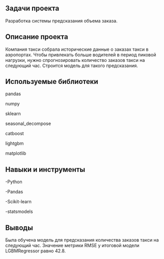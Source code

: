 ## Задачи проекта
Разработка системы предсказания объема заказа.

## Описание проекта
Компания такси собрала исторические данные о заказах такси в аэропортах. Чтобы привлекать больше водителей в период пиковой нагрузки, нужно спрогнозировать количество заказов такси на следующий час. Строится модель для такого предсказания.
## Используемые библиотеки
pandas

numpy

sklearn

seasonal_decompose

catboost

lightgbm

matplotlib
## Навыки и инструменты
-Python

-Pandas

-Scikit-learn

-statsmodels

## Выводы

Была обучена модель для предсказания количества заказов такси на следующий час. Значение метрики RMSE у итоговой модели  LGBMRegressor равно 42.8.




